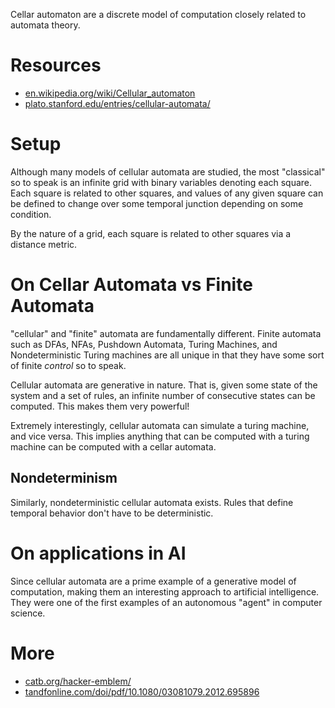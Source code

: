 Cellar automaton are a discrete model of computation closely related to automata theory.

# Resources
- [en.wikipedia.org/wiki/Cellular_automaton](https://en.wikipedia.org/wiki/Cellular_automaton)
- [plato.stanford.edu/entries/cellular-automata/](https://plato.stanford.edu/entries/cellular-automata/)

# Setup
Although many models of cellular automata are studied, the most "classical" so to speak is an infinite grid with binary variables denoting each square. Each square is related to other squares, and values of any given square can be defined to change over some temporal junction depending on some condition. 

By the nature of a grid, each square is related to other squares via a distance metric. 

# On Cellar Automata vs Finite Automata
"cellular" and "finite" automata are fundamentally different. Finite automata such as DFAs, NFAs, Pushdown Automata, Turing Machines, and Nondeterministic Turing machines are all unique in that they have some sort of finite *control* so to speak. 

Cellular automata are generative in nature. That is, given some state of the system and a set of rules, an infinite number of consecutive states can be computed. This makes them very powerful! 

Extremely interestingly, cellular automata can simulate a turing machine, and vice versa. This implies anything that can be computed with a turing machine can be  computed with a cellar automata.

## Nondeterminism
Similarly, nondeterministic cellular automata exists. Rules that define temporal behavior don't have to be deterministic. 

# On applications in AI
Since cellular automata are a prime example of a generative model of computation, making them an interesting approach to artificial intelligence. They were one of the first examples of an autonomous "agent" in computer science. 

# More
- [catb.org/hacker-emblem/](http://www.catb.org/hacker-emblem/)
- [tandfonline.com/doi/pdf/10.1080/03081079.2012.695896](https://www.tandfonline.com/doi/pdf/10.1080/03081079.2012.695896)


